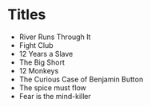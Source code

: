 # Titles 

- River Runs Through It
- Fight Club
- 12 Years a Slave
- The Big Short 
- 12 Monkeys
- The Curious Case of Benjamin Button
- The spice must flow
- Fear is the mind-killer

